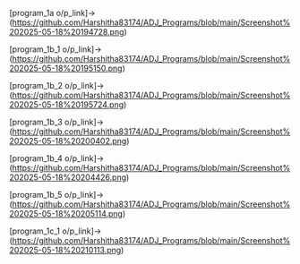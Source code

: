 [program_1a o/p_link]->(https://github.com/Harshitha83174/ADJ_Programs/blob/main/Screenshot%202025-05-18%20194728.png)

[program_1b_1 o/p_link]->(https://github.com/Harshitha83174/ADJ_Programs/blob/main/Screenshot%202025-05-18%20195150.png)

[program_1b_2 o/p_link]->(https://github.com/Harshitha83174/ADJ_Programs/blob/main/Screenshot%202025-05-18%20195724.png)

[program_1b_3 o/p_link]->(https://github.com/Harshitha83174/ADJ_Programs/blob/main/Screenshot%202025-05-18%20200402.png)

[program_1b_4 o/p_link]->(https://github.com/Harshitha83174/ADJ_Programs/blob/main/Screenshot%202025-05-18%20204426.png)

[program_1b_5 o/p_link]->(https://github.com/Harshitha83174/ADJ_Programs/blob/main/Screenshot%202025-05-18%20205114.png)

[program_1c_1 o/p_link]->(https://github.com/Harshitha83174/ADJ_Programs/blob/main/Screenshot%202025-05-18%20210113.png)

